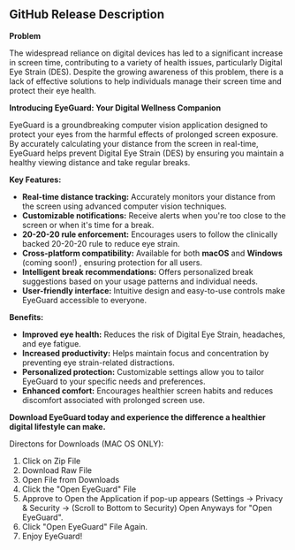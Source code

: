 ## **GitHub Release Description**

**Problem**

The widespread reliance on digital devices has led to a significant increase in screen time, contributing to a variety of health issues, particularly Digital Eye Strain (DES). Despite the growing awareness of this problem, there is a lack of effective solutions to help individuals manage their screen time and protect their eye health.

**Introducing EyeGuard: Your Digital Wellness Companion**

EyeGuard is a groundbreaking computer vision application designed to protect your eyes from the harmful effects of prolonged screen exposure. By accurately calculating your distance from the screen in real-time, EyeGuard helps prevent Digital Eye Strain (DES) by ensuring you maintain a healthy viewing distance and take regular breaks.

**Key Features:**

* **Real-time distance tracking:** Accurately monitors your distance from the screen using advanced computer vision techniques.
* **Customizable notifications:** Receive alerts when you're too close to the screen or when it's time for a break.
* **20-20-20 rule enforcement:** Encourages users to follow the clinically backed 20-20-20 rule to reduce eye strain.
* **Cross-platform compatibility:** Available for both **macOS** and **Windows** (coming soon!) , ensuring protection for all users.
* **Intelligent break recommendations:** Offers personalized break suggestions based on your usage patterns and individual needs.
* **User-friendly interface:** Intuitive design and easy-to-use controls make EyeGuard accessible to everyone.

**Benefits:**

* **Improved eye health:** Reduces the risk of Digital Eye Strain, headaches, and eye fatigue.
* **Increased productivity:** Helps maintain focus and concentration by preventing eye strain-related distractions.
* **Personalized protection:** Customizable settings allow you to tailor EyeGuard to your specific needs and preferences.
* **Enhanced comfort:** Encourages healthier screen habits and reduces discomfort associated with prolonged screen use.

**Download EyeGuard today and experience the difference a healthier digital lifestyle can make.**

Directons for Downloads (MAC OS ONLY):

1. Click on Zip File
2. Download Raw File
3. Open File from Downloads
4. Click the "Open EyeGuard" File
5. Approve to Open the Application if pop-up appears (Settings -> Privacy & Security  -> (Scroll to Bottom to Security) Open Anyways for "Open EyeGuard".
6. Click "Open EyeGuard" File Again.
7. Enjoy EyeGuard!
